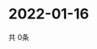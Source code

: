 # 2022-01-16
  共 0条

  <!-- BEGIN -->
  <!-- 最后更新时间Sun Jan 16 2022 14:03:00 GMT+0000 (Coordinated Universal Time) -->
  
  <!-- END -->
  
  